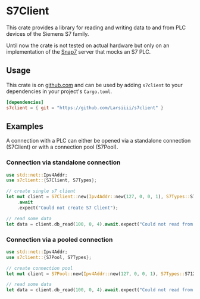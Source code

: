 # S7Client
This crate provides a library for reading and writing data to and from PLC devices of the Siemens S7 family.


Until now the crate is not tested on actual hardware but only on an implementation of the [Snap7](http://snap7.sourceforge.net) server that mocks an S7 PLC.

## Usage

This crate is on [github.com](https://github.com/Larsiiii/s7client) and can be
used by adding `s7client` to your dependencies in your project's `Cargo.toml`.

```toml
[dependencies]
s7client = { git = "https://github.com/Larsiiii/s7client" }
```

## Examples
A connection with a PLC can either be opened via a standalone connection (S7Client) or with a connection pool (S7Pool).
### Connection via standalone connection
```rust
use std::net::Ipv4Addr;
use s7client::{S7Client, S7Types};

// create single s7 client
let mut client = S7Client::new(Ipv4Addr::new(127, 0, 0, 1), S7Types::S71200)
    .await
    .expect("Could not create S7 Client");

// read some data
let data = client.db_read(100, 0, 4).await.expect("Could not read from S7 client");
```

### Connection via a pooled connection
```rust
use std::net::Ipv4Addr;
use s7client::{S7Pool, S7Types};

// create connection pool
let mut client = S7Pool::new(Ipv4Addr::new(127, 0, 0, 1), S7Types::S71200);

// read some data
let data = client.db_read(100, 0, 4).await.expect("Could not read from S7 client");
```